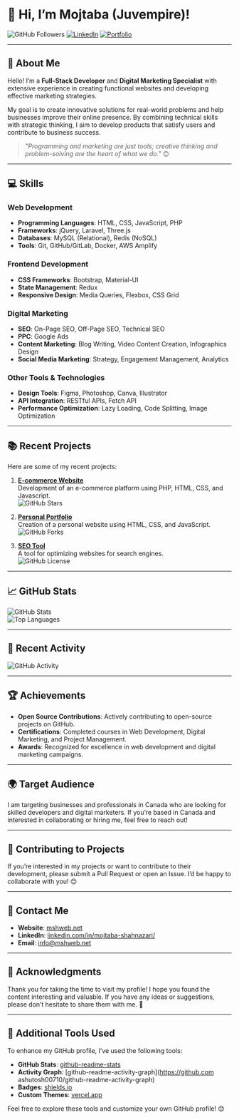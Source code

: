 # 👋 Hi, I’m Mojtaba (Juvempire)!

![GitHub Followers](https://img.shields.io/github/followers/Juvempire?style=social)
[![LinkedIn](https://img.shields.io/badge/-LinkedIn-blue?style=flat-square&logo=Linkedin&logoColor=white)](https://www.linkedin.com/in/mojtaba-shahnazari/)
[![Portfolio](https://img.shields.io/badge/-Portfolio-black?style=flat-square)](https://mshweb.net)

---

## 🌟 About Me

Hello! I’m a **Full-Stack Developer** and **Digital Marketing Specialist** with extensive experience in creating functional websites and developing effective marketing strategies.  

My goal is to create innovative solutions for real-world problems and help businesses improve their online presence. By combining technical skills with strategic thinking, I aim to develop products that satisfy users and contribute to business success.

> _"Programming and marketing are just tools; creative thinking and problem-solving are the heart of what we do."_ 😊

---

## 💻 Skills

### **Web Development**
- **Programming Languages**: HTML, CSS, JavaScript, PHP  
- **Frameworks**: jQuery, Laravel, Three.js  
- **Databases**: MySQL (Relational), Redis (NoSQL)  
- **Tools**: Git, GitHub/GitLab, Docker, AWS Amplify  

### **Frontend Development**
- **CSS Frameworks**: Bootstrap, Material-UI  
- **State Management**: Redux  
- **Responsive Design**: Media Queries, Flexbox, CSS Grid  

### **Digital Marketing**
- **SEO**: On-Page SEO, Off-Page SEO, Technical SEO  
- **PPC**: Google Ads  
- **Content Marketing**: Blog Writing, Video Content Creation, Infographics Design  
- **Social Media Marketing**: Strategy, Engagement Management, Analytics  

### **Other Tools & Technologies**
- **Design Tools**: Figma, Photoshop, Canva, Illustrator  
- **API Integration**: RESTful APIs, Fetch API  
- **Performance Optimization**: Lazy Loading, Code Splitting, Image Optimization  

---

## 📚 Recent Projects

Here are some of my recent projects:

1. **[E-commerce Website](https://github.com/Juvempire/namdarsafar-theme)**  
   Development of an e-commerce platform using PHP, HTML, CSS, and Javascript.  
   ![GitHub Stars](https://img.shields.io/github/stars/Juvempire/namdarsafar-theme?style=social)

2. **[Personal Portfolio](https://github.com/Juvempire/Juvempire)**  
   Creation of a personal website using HTML, CSS, and JavaScript.  
   ![GitHub Forks](https://img.shields.io/github/forks/Juvempire/Juvempire?style=social)

3. **[SEO Tool](https://github.com/Juvempire/seo-tool)**  
   A tool for optimizing websites for search engines.  
   ![GitHub License](https://img.shields.io/github/license/Juvempire/seo-tool)

---

## 📈 GitHub Stats

![GitHub Stats](https://github-readme-stats.vercel.app/api?username=Juvempire&show_icons=true&locale=en&layout=compact)  
![Top Languages](https://github-readme-stats.vercel.app/api/top-langs?username=Juvempire&show_icons=true&locale=en&layout=compact)

---

## 🎯 Recent Activity

![GitHub Activity](https://github-readme-activity-graph.vercel.app/graph?username=Juvempire&theme=react-dark)

---

## 🏆 Achievements

- **Open Source Contributions**: Actively contributing to open-source projects on GitHub.  
- **Certifications**: Completed courses in Web Development, Digital Marketing, and Project Management.  
- **Awards**: Recognized for excellence in web development and digital marketing campaigns.

---

## 🌍 Target Audience

I am targeting businesses and professionals in Canada who are looking for skilled developers and digital marketers. If you’re based in Canada and interested in collaborating or hiring me, feel free to reach out!

---

## 🤝 Contributing to Projects

If you’re interested in my projects or want to contribute to their development, please submit a Pull Request or open an Issue. I’d be happy to collaborate with you! 😊

---

## 📧 Contact Me

- **Website**: [mshweb.net](https://mshweb.net)  
- **LinkedIn**: [linkedin.com/in/mojtaba-shahnazari/](https://www.linkedin.com/in/mojtaba-shahnazari/)
- **Email**: [info@mshweb.net](mailto:info@mshweb.net)  

---

## 🙏 Acknowledgments

Thank you for taking the time to visit my profile! I hope you found the content interesting and valuable. If you have any ideas or suggestions, please don’t hesitate to share them with me. 🚀

---

## 🔧 Additional Tools Used

To enhance my GitHub profile, I’ve used the following tools:

- **GitHub Stats**: [github-readme-stats](https://github.com/anuraghazra/github-readme-stats)  
- **Activity Graph**: [github-readme-activity-graph](https://github.com ashutosh00710/github-readme-activity-graph)  
- **Badges**: [shields.io](https://shields.io/)  
- **Custom Themes**: [vercel.app](https://vercel.com/)  

Feel free to explore these tools and customize your own GitHub profile! 😊
